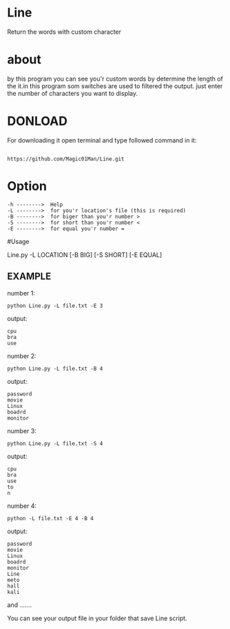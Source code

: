 # Line 
Return the words with custom character
# about
by this program you can see you'r custom words by determine the length of the it.in this program som switches are used to filtered the output.
just enter the number of characters you want to display.
# DONLOAD
For downloading it open terminal and type followed command in it:
```

https://github.com/Magic01Man/Line.git

```
# Option
```
-h -------->  Help
-L -------->  for you'r location's file (this is required)
-B -------->  for biger than you'r number >
-S -------->  for short than you'r number <
-E -------->  for equal you'r number =
```
#Usage

Line.py -L LOCATION [-B BIG] [-S SHORT] [-E EQUAL]

## EXAMPLE
number 1:
```
python Line.py -L file.txt -E 3
```
output:
```
cpu
bra
use
```
number 2:
```
python Line.py -L file.txt -B 4
```
output:
```
password
movie
Linux
boadrd
monitor
```
number 3:
```
python Line.py -L file.txt -S 4

```
output:
```
cpu
bra
use
to
n
```
number 4:
```
python -L file.txt -E 4 -B 4
```
output:
```
password
movie
Linux
boadrd
monitor
Line
meto
hall
kali

```

and .......

You can see your  output file  in your folder that save Line script.



